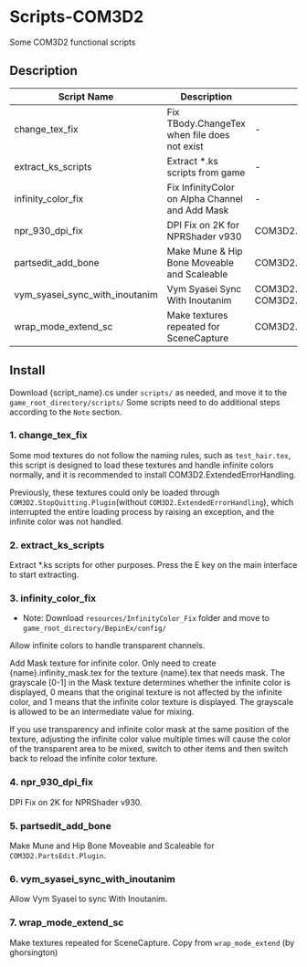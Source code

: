 # Scripts-COM3D2

Some COM3D2 functional scripts

## Description

| Script Name                    | Description                                     | Require                                                    |
| ------------------------------ | ----------------------------------------------- | ---------------------------------------------------------- |
| change_tex_fix                 | Fix TBody.ChangeTex when file does not exist    | -                                                          |
| extract_ks_scripts             | Extract *.ks scripts from game                  | -                                                          |
| infinity_color_fix             | Fix InfinityColor on Alpha Channel and Add Mask | -                                                          |
| npr_930_dpi_fix                | DPI Fix on 2K for NPRShader v930                | COM3D2.NPRShader.Plugin.dll(v930)                          |
| partsedit_add_bone             | Make Mune & Hip Bone Moveable and Scaleable     | COM3D2.PartsEdit.Plugin                                    |
| vym_syasei_sync_with_inoutanim | Vym Syasei Sync With Inoutanim                  | COM3D2.VibeYourMaid.Plugin<br>COM3D2.InOutAnimation.Plugin |
| wrap_mode_extend_sc            | Make textures repeated for SceneCapture         | COM3D2.SceneCapture.Plugin                                 |

## Install

Download {script_name}.cs under `scripts/` as needed, and move it to the `game_root_directory/scripts/`
Some scripts need to do additional steps according to the `Note` section.

### 1. change_tex_fix

Some mod textures do not follow the naming rules, such as `test_hair.tex`, this script is designed to load these textures and handle infinite colors normally, and it is recommended to install COM3D2.ExtendedErrorHandling.

Previously, these textures could only be loaded through `COM3D2.StopQuitting.Plugin`(without `COM3D2.ExtendedErrorHandling`), which interrupted the entire loading process by raising an exception, and the infinite color was not handled.

### 2. extract_ks_scripts

Extract *.ks scripts for other purposes.
Press the E key on the main interface to start extracting.

### 3. infinity_color_fix

* Note: Download `resources/InfinityColor_Fix` folder and move to `game_root_directory/BepinEx/config/`

Allow infinite colors to handle transparent channels.

Add Mask texture for infinite color.
Only need to create {name}.infinity_mask.tex for the texture {name}.tex that needs mask.
The grayscale [0-1] in the Mask texture determines whether the infinite color is displayed, 0 means that the original texture is not affected by the infinite color, and 1 means that the infinite color texture is displayed. The grayscale is allowed to be an intermediate value for mixing.

If you use transparency and infinite color mask at the same position of the texture, adjusting the infinite color value multiple times will cause the color of the transparent area to be mixed, switch to other items and then switch back to reload the infinite color texture.

### 4. npr_930_dpi_fix

DPI Fix on 2K for NPRShader v930.

### 5. partsedit_add_bone

Make Mune and Hip Bone Moveable and Scaleable for `COM3D2.PartsEdit.Plugin`.

### 6. vym_syasei_sync_with_inoutanim

Allow Vym Syasei to sync With Inoutanim.

### 7. wrap_mode_extend_sc

Make textures repeated for SceneCapture.
Copy from `wrap_mode_extend` (by ghorsington)
